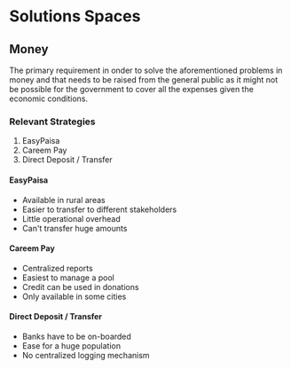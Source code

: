 # Solutions Spaces
## Money
The primary requirement in onder to solve the aforementioned problems in money and that needs to be raised from the general public as it might not be possible for the government to cover all the expenses given the economic conditions.

### Relevant Strategies
1. EasyPaisa
2. Careem Pay
3. Direct Deposit / Transfer

#### EasyPaisa
- Available in rural areas
- Easier to transfer to different stakeholders
- Little operational overhead
- Can't transfer huge amounts

#### Careem Pay
- Centralized reports
- Easiest to manage a pool
- Credit can be used in donations
- Only available in some cities

#### Direct Deposit / Transfer
- Banks have to be on-boarded
- Ease for a huge population
- No centralized logging mechanism
